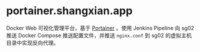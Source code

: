 # portainer.shangxian.app

Docker Web 可视化管理平台，基于 [Portainer](https://github.com/portainer/portainer) 。使用 Jenkins Pipeline 向 sg02 推送 Docker Compose 推送配置文件，并推送 `nginx.conf` 到 sg02 的虚拟主机目录中实现反向代理。